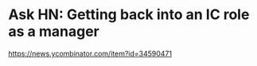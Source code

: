 # Ask HN: Getting back into an IC role as a manager 
 <https://news.ycombinator.com/item?id=34590471>